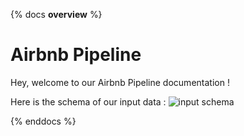 {% docs __overview__ %}
# Airbnb Pipeline

Hey, welcome to our Airbnb Pipeline documentation !

Here is the schema of our input data :
![input schema](assets/input_schema.png)

{% enddocs %}